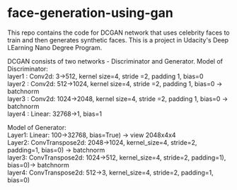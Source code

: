 # face-generation-using-gan
This repo contains the code for DCGAN network that uses celebrity faces to train and then generates synthetic faces.
This is a project in Udacity's Deep LEarning Nano Degree Program. 

DCGAN consists of two networks - Discriminator and Generator. 
Model of Discriminator:  
layer1 :  Conv2d: 3->512, kernel size=4, stride =2, padding 1, bias=0  
layer2 :  Conv2d: 512->1024, kernel size=4, stride =2, padding 1, bias=0 -> batchnorm  
layer3 :  Conv2d: 1024->2048, kernel size=4, stride =2, padding 1, bias=0 -> batchnorm  
layer4 :  Linear: 32768->1, bias=1  

Model of Generator:  
Layer1:  Linear: 100->32768, bias=True) -> view 2048x4x4  
Layer2:  ConvTranspose2d: 2048->1024, kernel_size=4, stride=2, padding=1, bias=0) -> batchnorm  
layer3:  ConvTranspose2d: 1024->512, kernel_size=4, stride=2, padding=1), bias=0)-> batchnorm  
layer4:  ConvTranspose2d: 512->3, kernel_size=4, stride=2, padding=1, bias=0)  
